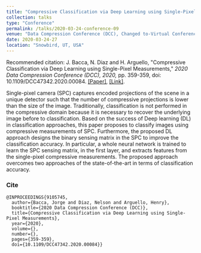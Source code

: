 ```yaml
---
title: "Compressive Classification via Deep Learning using Single-Pixel Measurements"
collection: talks
type: "Conference"
permalink: /talks/2020-03-24-conference-09
venue: "Data Compression Conference (DCC), Changed to-Virtual Conference"
date: 2020-03-24-27
location: "Snowbird, UT, USA"
---
```

Recommended citation: J. Bacca, N. Diaz and H. Arguello, "Compressive Classification via Deep Learning using Single-Pixel Measurements," <i>2020 Data Compression Conference (DCC), 2020,</i> pp. 359-359,  doi: 10.1109/DCC47342.2020.00084. [[Paper]](https://nelson10.github.io/files/Conference09.pdf), [[Link]](https://ieeexplore.ieee.org/document/9105745).

Single-pixel camera (SPC) captures encoded projections of the scene in a unique detector such that the number of compressive projections is lower than the size of the image. Traditionally, classification is not performed in the compressive domain because it is necessary to recover the underlying image before to classification. Based on the success of Deep learning (DL) in classification approaches, this paper proposes to classify images using compressive measurements of SPC. Furthermore, the proposed DL approach designs the binary sensing matrix in the SPC to improve the classification accuracy. In particular, a whole neural network is trained to learn the SPC sensing matrix, in the first layer, and extracts features from the single-pixel compressive measurements. The proposed approach overcomes two approaches of the state-of-the-art in terms of classification accuracy.

### Cite
```
@INPROCEEDINGS{9105745,
  author={Bacca, Jorge and Diaz, Nelson and Arguello, Henry},
  booktitle={2020 Data Compression Conference (DCC)}, 
  title={Compressive Classification via Deep Learning using Single-Pixel Measurements}, 
  year={2020},
  volume={},
  number={},
  pages={359-359},
  doi={10.1109/DCC47342.2020.00084}}
```
